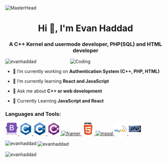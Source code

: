 
![MasterHead](https://saptamiinfotech.com/wp-content/uploads/elementor/thumbs/Software-Development-Case-Study-Banner-oqfc5trths9rp9ltmwzt6gg1mdp9r33q1n51te20lw.png)
<h1 align="center">Hi 👋, I'm Evan Haddad</h1>
<h3 align="center">A C++ Kernel and usermode developer, PHP(SQL) and HTML developer</h3>

<img align="right" alt="Coding" width="300" src="https://media.tenor.com/kyeNs4DnuW0AAAAC/dev_animado.gif">

<p align="left"> <img src="https://komarev.com/ghpvc/?username=evanhaddad&label=Profile%20views&color=0e75b6&style=flat" alt="evanhaddad" /> </p>

- 🔭 I’m currently working on **Authentication System (C++, PHP, HTML)**

- 🌱 I’m currently learning **React and JavaScript**

- 💬 Ask me about **C++ or web development**

- 📝 Currently Learning **JavaScript and React**


<h3 align="left">Languages and Tools:</h3>
<p align="left"> <a href="https://getbootstrap.com" target="_blank" rel="noreferrer"> <img src="https://raw.githubusercontent.com/devicons/devicon/master/icons/bootstrap/bootstrap-plain-wordmark.svg" alt="bootstrap" width="40" height="40"/> </a> <a href="https://www.cprogramming.com/" target="_blank" rel="noreferrer"> <img src="https://raw.githubusercontent.com/devicons/devicon/master/icons/c/c-original.svg" alt="c" width="40" height="40"/> </a> <a href="https://www.w3schools.com/cpp/" target="_blank" rel="noreferrer"> <img src="https://raw.githubusercontent.com/devicons/devicon/master/icons/cplusplus/cplusplus-original.svg" alt="cplusplus" width="40" height="40"/> </a> <a href="https://www.w3schools.com/cs/" target="_blank" rel="noreferrer"> <img src="https://raw.githubusercontent.com/devicons/devicon/master/icons/csharp/csharp-original.svg" alt="csharp" width="40" height="40"/> </a> <a href="https://www.framer.com/" target="_blank" rel="noreferrer"> <img src="https://www.vectorlogo.zone/logos/framer/framer-icon.svg" alt="framer" width="40" height="40"/> </a> <a href="https://www.w3.org/html/" target="_blank" rel="noreferrer"> <img src="https://raw.githubusercontent.com/devicons/devicon/master/icons/html5/html5-original-wordmark.svg" alt="html5" width="40" height="40"/> </a> <a href="https://www.microsoft.com/en-us/sql-server" target="_blank" rel="noreferrer"> <img src="https://www.svgrepo.com/show/303229/microsoft-sql-server-logo.svg" alt="mssql" width="40" height="40"/> </a> <a href="https://www.mysql.com/" target="_blank" rel="noreferrer"> <img src="https://raw.githubusercontent.com/devicons/devicon/master/icons/mysql/mysql-original-wordmark.svg" alt="mysql" width="40" height="40"/> </a> <a href="https://www.php.net" target="_blank" rel="noreferrer"> <img src="https://raw.githubusercontent.com/devicons/devicon/master/icons/php/php-original.svg" alt="php" width="40" height="40"/> </a> </p>



<p><img align="left" src="https://github-readme-stats.vercel.app/api/top-langs?username=evanhaddad&show_icons=true&locale=en&layout=compact" alt="evanhaddad" /></p>

<p>&nbsp;<img align="center" style="margin-top: 2px" src="https://github-readme-stats.vercel.app/api?username=evanhaddad&show_icons=true&locale=en" alt="evanhaddad" /></p>

<p><img align="center" src="https://github-readme-streak-stats.herokuapp.com/?user=evanhaddad&" alt="evanhaddad" /></p>

